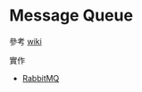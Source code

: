 # Message Queue

參考 [wiki](https://en.wikipedia.org/wiki/Message_queue)

實作

* [RabbitMQ](rabbitmq.md)
